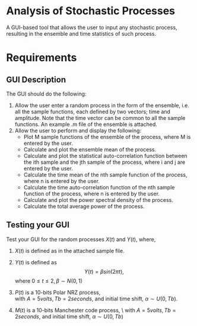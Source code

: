 # Analysis of Stochastic Processes
A GUI-based tool that allows the user to input any stochastic process, resulting in the ensemble and time statistics of such process.

# Requirements
## GUI Description
The GUI should do the following:
1. Allow the user enter a random process in the form of the ensemble, i.e. all the sample functions, each defined by two vectors; time and amplitude. Note that the time vector can be common to all the sample functions. An example .m file of the ensemble is attached.
2. Allow the user to perform and display the following:
    * Plot M sample functions of the ensemble of the process, where M is entered by the user.
    * Calculate and plot the ensemble mean of the process.
    * Calculate and plot the statistical auto-correlation function between the ith sample and the jth sample of the process, where i and j are entered by the user.
    * Calculate the time mean of the nth sample function of the process, where n is entered by the user.
    * Calculate the time auto-correlation function of the nth sample function of the process, where n is entered by the user.
    * Calculate and plot the power spectral density of the process.
    * Calculate the total average power of the process.

## Testing your GUI
Test your GUI for the random processes $X(t)$ and $Y(t)$, where,
1. $X(t)$ is defined as in the attached sample file.
2. $Y(t)$ is defined as
$$Y(t) = β sin(2πt),$$
where $0 ≤ t ≤ 2, β∼N(0, 1)$ 
3. $P(t)$ is a 10-bits Polar NRZ process, </br>
with $A=5 volts, Tb = 2 seconds$, and initial time shift, $α ∼ U(0, Tb)$.

4. $M(t)$ is a 10-bits Manchester code process, \ with $A = 5 volts, Tb = 2 seconds$, and initial time shift, $α ∼ U(0, Tb)$